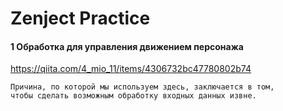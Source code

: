 # Zenject Practice

#### 1 Обработка для управления движением персонажа

https://qiita.com/4_mio_11/items/4306732bc47780802b74
````
Причина, по которой мы используем здесь, заключается в том, 
чтобы сделать возможным обработку входных данных извне.
````